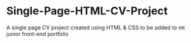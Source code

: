 # Single-Page-HTML-CV-Project
A single page CV project created using HTML &amp; CSS to be added to mt junior front-end portfolio
